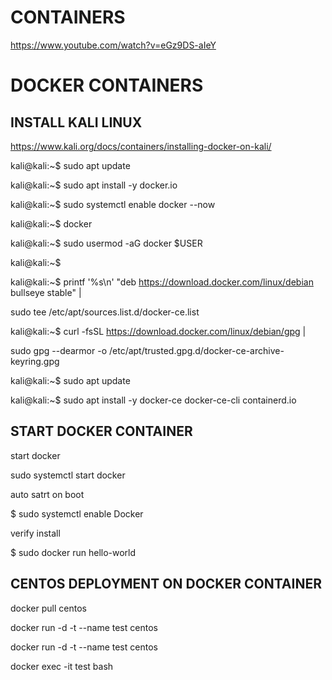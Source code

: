 # CONTAINERS
https://www.youtube.com/watch?v=eGz9DS-aIeY

# DOCKER CONTAINERS 

## INSTALL KALI LINUX

https://www.kali.org/docs/containers/installing-docker-on-kali/

kali@kali:~$ sudo apt update

kali@kali:~$ sudo apt install -y docker.io

kali@kali:~$ sudo systemctl enable docker --now

kali@kali:~$ docker

kali@kali:~$ sudo usermod -aG docker $USER

kali@kali:~$

kali@kali:~$ printf '%s\n' "deb https://download.docker.com/linux/debian bullseye stable" |

sudo tee /etc/apt/sources.list.d/docker-ce.list
  
kali@kali:~$ curl -fsSL https://download.docker.com/linux/debian/gpg |

sudo gpg --dearmor -o /etc/apt/trusted.gpg.d/docker-ce-archive-keyring.gpg
  
kali@kali:~$ sudo apt update

kali@kali:~$ sudo apt install -y docker-ce docker-ce-cli containerd.io

## START DOCKER CONTAINER

start docker

sudo systemctl start docker

auto satrt on boot

$ sudo systemctl enable Docker

verify install

$ sudo docker run hello-world

## CENTOS DEPLOYMENT ON DOCKER CONTAINER

docker pull centos

docker run -d -t --name test centos

docker run -d -t --name test centos

docker exec -it test bash






